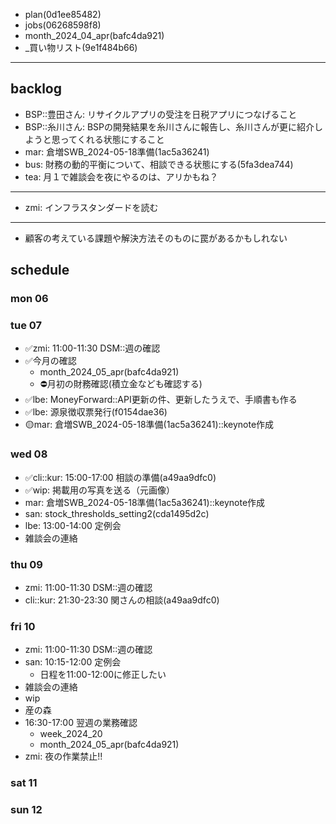 
- plan(0d1ee85482)
- jobs(06268598f8)
- month_2024_04_apr(bafc4da921)
- _買い物リスト(9e1f484b66)
---

## backlog
- BSP::豊田さん: リサイクルアプリの受注を日税アプリにつなげること
- BSP::糸川さん: BSPの開発結果を糸川さんに報告し、糸川さんが更に紹介しようと思ってくれる状態にすること
- mar: 倉増SWB_2024-05-18準備(1ac5a36241)
- bus: 財務の動的平衡について、相談できる状態にする(5fa3dea744)
- tea: 月１で雑談会を夜にやるのは、アリかもね？
---
- zmi: インフラスタンダードを読む
---
- 顧客の考えている課題や解決方法そのものに罠があるかもしれない

## schedule
### mon 06
### tue 07
- ✅zmi: 11:00-11:30 DSM::週の確認
- ✅今月の確認
  - month_2024_05_apr(bafc4da921)
  - ⛔️月初の財務確認(積立金なども確認する)
- ✅lbe: MoneyForward::API更新の件、更新したうえで、手順書も作る
- ✅lbe: 源泉徴収票発行(f0154dae36)
- 🟡mar: 倉増SWB_2024-05-18準備(1ac5a36241)::keynote作成

### wed 08
- ✅cli::kur: 15:00-17:00 相談の準備(a49aa9dfc0)
- ✅wip: 掲載用の写真を送る（元画像）
- mar: 倉増SWB_2024-05-18準備(1ac5a36241)::keynote作成
- san: stock_thresholds_setting2(cda1495d2c)
- lbe: 13:00-14:00 定例会
- 雑談会の連絡

### thu 09
- zmi: 11:00-11:30 DSM::週の確認
- cli::kur: 21:30-23:30 関さんの相談(a49aa9dfc0)

### fri 10
- zmi: 11:00-11:30 DSM::週の確認
- san: 10:15-12:00 定例会
  - 日程を11:00-12:00に修正したい
- 雑談会の連絡
- wip
- 産の森
- 16:30-17:00 翌週の業務確認
  - week_2024_20
  - month_2024_05_apr(bafc4da921)
- zmi: 夜の作業禁止!!

### sat 11
### sun 12



